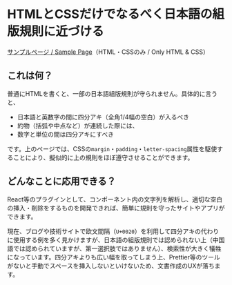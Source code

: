# HTMLとCSSだけでなるべく日本語の組版規則に近づける

[サンプルページ / Sample Page](https://tats-u.github.io/jlreq-example/)（HTML・CSSのみ / Only HTML & CSS）

## これは何？

普通にHTMLを書くと、一部の日本語組版規則が守られません。具体的に言うと、

- 日本語と英数字の間に四分アキ（全角1/4幅の空白）が入るべき
- 約物（括弧や中点など）が連続した際には、
- 数字と単位の間は四分アキにすべき

です。上のページでは、CSSの`margin`・`padding`・`letter-spacing`属性を駆使することにより、擬似的に上の規則をほぼ遵守させることができます。

## どんなことに応用できる？

React等のプラグインとして、コンポーネント内の文字列を解析し、適切な空白の挿入・削除をするものを開発できれば、簡単に規則を守ったサイトやアプリができます。

現在、ブログや技術サイトで欧文間隔（`U+0020`）を利用して四分アキの代わりに使用する例を多く見かけますが、日本語の組版規則では認められない上（中国語では認められていますが、第一選択肢ではありません）、検索性が大きく犠牲になっています。四分アキよりも広い幅を取ってしまう上、Prettier等のツールがないと手動でスペースを挿入しないといけないため、文書作成のUXが落ちます。
